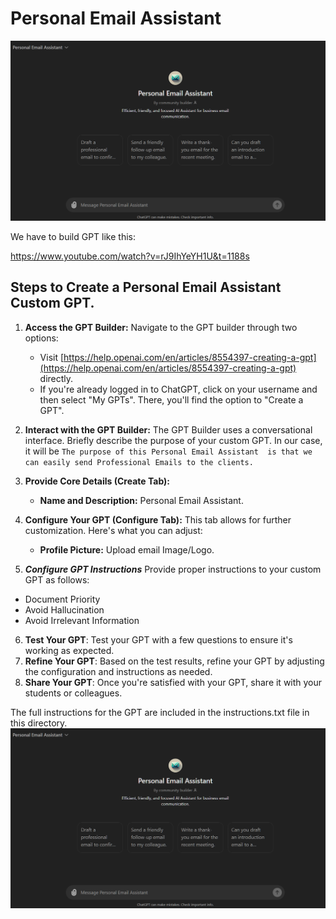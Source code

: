 # Personal Email Assistant

![alt Personal Email Assistant](personal_email_assistant.png "Personal Email Assistant")

We have to build GPT like this:

https://www.youtube.com/watch?v=rJ9IhYeYH1U&t=1188s

## Steps to Create a Personal Email Assistant Custom GPT.

1. **Access the GPT Builder:** Navigate to the GPT builder through two options:

   - Visit [https://help.openai.com/en/articles/8554397-creating-a-gpt](https://help.openai.com/en/articles/8554397-creating-a-gpt) directly.
   - If you're already logged in to ChatGPT, click on your username and then select "My GPTs". There, you'll find the option to "Create a GPT".

2. **Interact with the GPT Builder:** The GPT Builder uses a conversational interface. Briefly describe the purpose of your custom GPT.
   In our case, it will be `The purpose of this Personal Email Assistant  is that we can easily send Professional Emails to the clients.`

3. **Provide Core Details (Create Tab):**

   - **Name and Description:** Personal Email Assistant.

4. **Configure Your GPT (Configure Tab):** This tab allows for further customization. Here's what you can adjust:

   - **Profile Picture:** Upload email Image/Logo.

5. **_Configure GPT Instructions_**
   Provide proper instructions to your custom GPT as follows:

- Document Priority
- Avoid Hallucination
- Avoid Irrelevant Information

6. **Test Your GPT**: Test your GPT with a few questions to ensure it's
   working as expected.
7. **Refine Your GPT**: Based on the test results, refine your GPT by
   adjusting the configuration and instructions as needed.
8. **Share Your GPT**: Once you're satisfied with your GPT, share it with
   your students or colleagues.

The full instructions for the GPT are included in the instructions.txt file in this directory.
![alt Personal Email Assistant](personal_email_assistant.png "Personal Email Assistant GPT")
